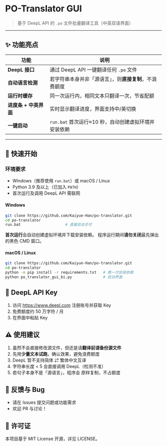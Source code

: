 # PO-Translator GUI
> 基于 DeepL API 的 `.po` 文件批量翻译工具（中英双语界面）

---

## ✨ 功能亮点
| 功能 | 说明 |
|------|------|
| **DeepL 接口** | 通过 DeepL API 一键翻译任何 `.po` 文件 |
| **自动语言检测** | 若字符串本身并非「源语言」，则**直接复制**，不浪费额度 |
| **运行时缓存** | 同一次运行内，相同文本只翻译一次，节省配额 |
| **进度条 + 中英界面** | 实时显示翻译进度，界面支持中/英切换 |
| **一键启动** | `run.bat` 首次运行≈10 秒，自动创建虚拟环境并安装依赖 |

---

## 🚀 快速开始

### 环境要求
* Windows（推荐使用 `run.bat`）或 macOS / Linux  
* Python 3.9 及以上（已加入 `PATH`）  
* 首次运行及调用 DeepL API 需联网

#### Windows

```bash
git clone https://github.com/Kaiyue-Han/po-translator.git
cd po-translator
run.bat                    # 直接双击亦可
```
**首次运行**会自动创建虚拟环境并下载安装依赖。
程序运行期间**请勿关闭**最先弹出的黑色 CMD 窗口。

#### macOS / Linux
```bash
git clone https://github.com/Kaiyue-Han/po-translator.git
cd po-translator
python -m pip install -r requirements.txt   # 第一次安装依赖
python po_translator_gui_bi.py              # 启动界面
```

## 🔑 DeepL API Key
1. 访问 https://www.deepl.com 注册账号并获取 Key
2. 免费额度约 50 万字符 / 月
3. 在界面中粘贴 Key

## ⚠️ 使用建议
1. 虽然不会直接修改源文件，但还是请**翻译前请备份源文件**
2. 先用**少量文本试跑**，确认效果，避免浪费额度
3. DeepL 暂不支持简体 ⇄ 繁体中文互译
4. 字符串长度 < 5 会直接调用 DeepL（检测不准）
5. 若句子本身不是「源语言」，程序会 原样复制，不占额度

## 🐞 反馈与 Bug
- 请在 Issues 提交问题或功能需求
- 欢迎 PR 与讨论！

## 📄 许可证
本项目基于 MIT License 开源，详见 LICENSE。
